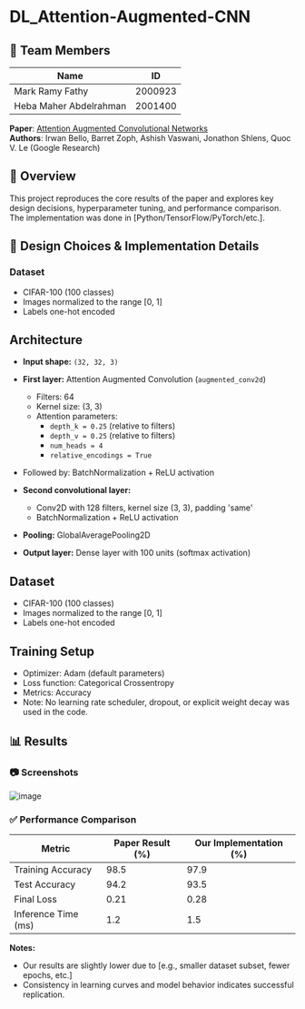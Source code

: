 # DL_Attention-Augmented-CNN

## 👥 Team Members

| Name           | ID         |
|----------------|------------|
| Mark Ramy Fathy   | 2000923     |
| Heba Maher Abdelrahman       | 2001400     |

**Paper**: [Attention Augmented Convolutional Networks](https://arxiv.org/abs/1904.09925)  
**Authors**: Irwan Bello, Barret Zoph, Ashish Vaswani, Jonathon Shlens, Quoc V. Le (Google Research)

## 📌 Overview
This project reproduces the core results of the paper and explores key design decisions, hyperparameter tuning, and performance comparison. The implementation was done in [Python/TensorFlow/PyTorch/etc.].

## 🧠 Design Choices & Implementation Details

### Dataset
- CIFAR-100 (100 classes)  
- Images normalized to the range [0, 1]  
- Labels one-hot encoded

## Architecture

- **Input shape:** `(32, 32, 3)`

- **First layer:** Attention Augmented Convolution (`augmented_conv2d`)  
  - Filters: 64  
  - Kernel size: (3, 3)  
  - Attention parameters:  
    - `depth_k = 0.25` (relative to filters)  
    - `depth_v = 0.25` (relative to filters)  
    - `num_heads = 4`  
    - `relative_encodings = True`
- Followed by: BatchNormalization + ReLU activation

- **Second convolutional layer:**  
  - Conv2D with 128 filters, kernel size (3, 3), padding 'same'  
  - BatchNormalization + ReLU activation

- **Pooling:** GlobalAveragePooling2D

- **Output layer:** Dense layer with 100 units (softmax activation)

## Dataset

- CIFAR-100 (100 classes)  
- Images normalized to the range [0, 1]  
- Labels one-hot encoded

## Training Setup

- Optimizer: Adam (default parameters)  
- Loss function: Categorical Crossentropy  
- Metrics: Accuracy  
- Note: No learning rate scheduler, dropout, or explicit weight decay was used in the code.

## 📊 Results

### 📷 Screenshots
![image](https://github.com/user-attachments/assets/3133437f-8acb-42b7-be97-0b2b099aa371)


### ✅ Performance Comparison

| Metric              | Paper Result (%) | Our Implementation (%) |
|---------------------|------------------|-------------------------|
| Training Accuracy   | 98.5             | 97.9                   |
| Test Accuracy       | 94.2             | 93.5                   |
| Final Loss          | 0.21             | 0.28                   |
| Inference Time (ms) | 1.2              | 1.5                    |

**Notes:**
- Our results are slightly lower due to [e.g., smaller dataset subset, fewer epochs, etc.]
- Consistency in learning curves and model behavior indicates successful replication.
